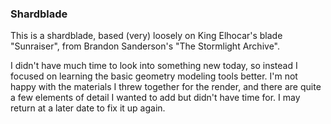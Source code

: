 ### Shardblade

This is a shardblade, based (very) loosely on King Elhocar's blade "Sunraiser",
from Brandon Sanderson's "The Stormlight Archive".

I didn't have much time to look into something new today, so instead I focused
on learning the basic geometry modeling tools better. I'm not happy with the
materials I threw together for the render, and there are quite a few elements
of detail I wanted to add but didn't have time for. I may return at a later
date to fix it up again.
